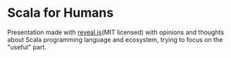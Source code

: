 # Scala for Humans

Presentation made with [reveal.js](https://github.com/hakimel/reveal.js)(MIT licensed) with opinions and thoughts about Scala programming language and ecosystem, trying to focus on the "useful" part.
